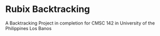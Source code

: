 # Rubix Backtracking
A Backtracking Project in completion for CMSC 142 in University of the Philippines Los Banos
